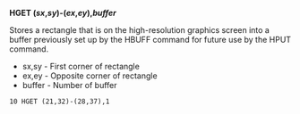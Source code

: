 **HGET (*sx*,*sy*)-(*ex*,*ey*),*buffer***

Stores a rectangle that is on the high-resolution graphics screen into a buffer previously set up by the HBUFF command for future use by the HPUT command.

- sx,sy   - First corner of rectangle
- ex,ey   - Opposite corner of rectangle
- buffer  - Number of buffer

```ecb2
10 HGET (21,32)-(28,37),1
```
